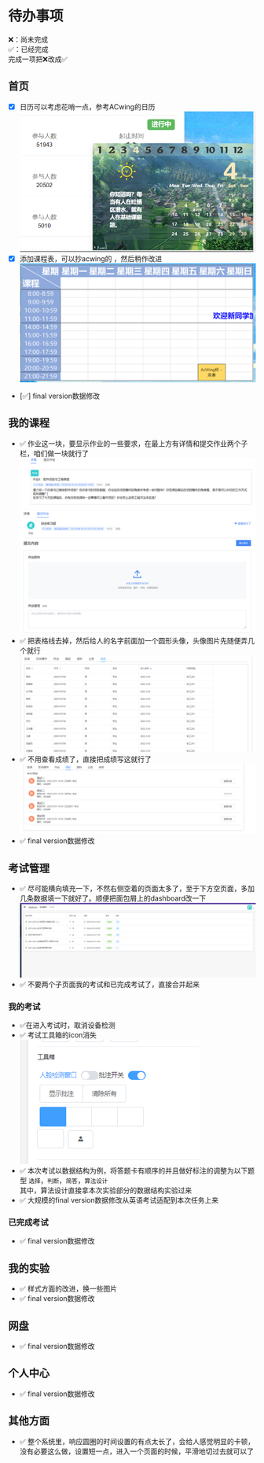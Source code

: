 # 待办事项

❌：尚未完成  
✅：已经完成  
完成一项把❌改成✅

## 首页

- [x] 日历可以考虑花哨一点，参考ACwing的日历
	![](./temp_readme_fig/日历.png)
- [x] 添加课程表，可以抄acwing的 ，然后稍作改进 
	![](temp_readme_fig/acwing课程表.png)
- [✅] final version数据修改 


## 我的课程

- ✅ 作业这一块，要显示作业的一些要求，在最上方有详情和提交作业两个子栏，咱们做一块就行了  
  	![](temp_readme_fig/作业详情.png)  
  	![](temp_readme_fig/作业.png) 
- ✅ 把表格线去掉，然后给人的名字前面加一个圆形头像，头像图片先随便弄几个就行  
  	![](temp_readme_fig/成员列表.png)  
- ✅ 不用查看成绩了，直接把成绩写这就行了
  	![](temp_readme_fig/查看成绩.png)
- ✅ final version数据修改

## 考试管理
- ✅ 尽可能横向填充一下，不然右侧空着的页面太多了，至于下方空页面，多加几条数据填一下就好了。顺便把面包屑上的dashboard改一下  
	![](temp_readme_fig/考试首页.png)
- ✅ 不要两个子页面我的考试和已完成考试了，直接合并起来


### 我的考试

- ✅在进入考试时，取消设备检测    
- ✅ 考试工具箱的icon消失   
	![](temp_readme_fig/考试工具箱.png)  
- ✅ 本次考试以数据结构为例，将答题卡有顺序的并且做好标注的调整为以下题型
	`选择`，`判断`，`简答`，`算法设计`  
	其中，算法设计直接拿本次实验部分的数据结构实验过来
- ✅ 大规模的final version数据修改从英语考试适配到本次任务上来  


### 已完成考试

- ✅ final version数据修改 

## 我的实验

- ✅ 样式方面的改进，换一些图片  
- ✅ final version数据修改

## 网盘

- ✅ final version数据修改


## 个人中心

- ✅ final version数据修改

## 其他方面

- ✅ 整个系统里，响应圆圈的时间设置的有点太长了，会给人感觉明显的卡顿，没有必要这么做，设置短一点，进入一个页面的时候，平滑地切过去就可以了
